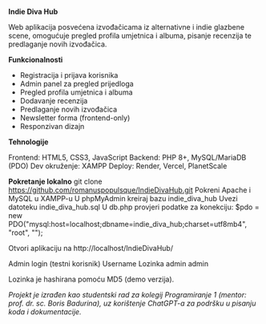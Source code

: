 **Indie Diva Hub**

Web aplikacija posvećena izvođačicama iz alternativne i indie glazbene scene, omogućuje pregled profila umjetnica i albuma, pisanje recenzija te predlaganje novih izvođačica.

**Funkcionalnosti**

- Registracija i prijava korisnika
- Admin panel za pregled prijedloga
- Pregled profila umjetnica i albuma
- Dodavanje recenzija
- Predlaganje novih izvođačica
- Newsletter forma (frontend-only)
- Responzivan dizajn

**Tehnologije**

Frontend: HTML5, CSS3, JavaScript
Backend: PHP 8+, MySQL/MariaDB (PDO)
Dev okruženje: XAMPP
Deploy: Render, Vercel, PlanetScale

**Pokretanje lokalno**
git clone https://github.com/romanuspopulsque/IndieDivaHub.git
Pokreni Apache i MySQL u XAMPP-u
U phpMyAdmin kreiraj bazu indie_diva_hub
Uvezi datoteku indie_diva_hub.sql
U db.php provjeri podatke za konekciju:
$pdo = new PDO("mysql:host=localhost;dbname=indie_diva_hub;charset=utf8mb4", "root", "");

Otvori aplikaciju na http://localhost/IndieDivaHub/

Admin login (testni korisnik)
Username	Lozinka
admin	admin

Lozinka je hashirana pomoću MD5 (demo verzija).


_Projekt je izrađen kao studentski rad za kolegij Programiranje 1 (mentor: prof. dr. sc. Boris Badurina), uz korištenje ChatGPT-a za podršku u pisanju koda i dokumentacije._
